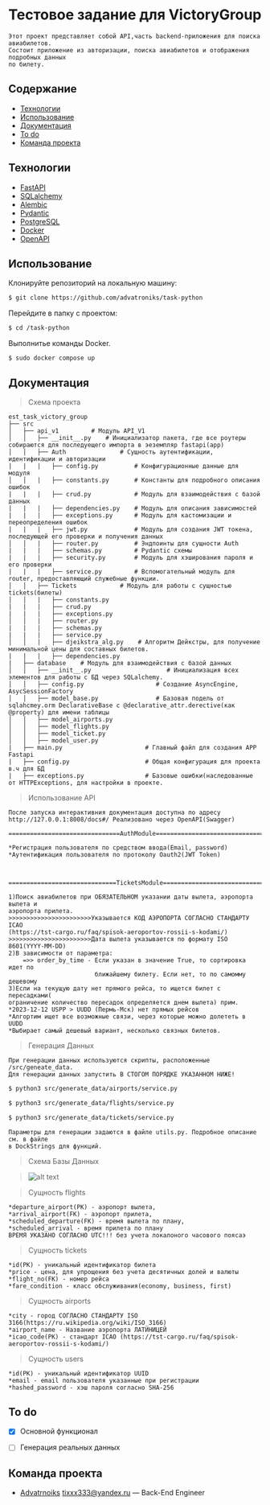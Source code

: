 # Тестовое задание для VictoryGroup


    Этот проект представляет собой API,часть backend-приложения для поиска авиабилетов.
    Состоит приложение из авторизации, поиска авиабилетов и отображения подробных данных
    по билету.

   
    

## Содержание
- [Технологии](#технологии)
- [Использование](#использование)
- [Документация](#документация)
- [To do](#to-do)
- [Команда проекта](#команда-проекта)

## Технологии
- [FastAPI](https://fastapi.tiangolo.com/)
- [SQLalchemy](https://www.sqlalchemy.org/)
- [Alembic](https://alembic.sqlalchemy.org/en/latest/)
- [Pydantic](https://docs.pydantic.dev/latest/)
- [PostgreSQL](https://www.postgresql.org/)
- [Docker](https://www.docker.com/)
- [OpenAPI](https://www.openapis.org/)


## Использование
Клонируйте репозиторий на локальную машину:
```sh
$ git clone https://github.com/advatroniks/task-python
```

Перейдите в папку с проектом:
```sh
$ cd /task-python
```

Выполнитье команды Docker.
```docker
$ sudo docker compose up
```

## Документация
> Схема проекта

```  
est_task_victory_group 
├── src
│   ├── api_v1         # Модуль API_V1 
│   │   ├── __init__.py    # Инициализатор пакета, где все роутеры собираются для последуещего импорта в эеземпляр fastapi(app)
│   │   ├── Auth               # Сущность аутентификации, идентификации и авторизации
|   |   |   ├── config.py          # Конфигурационные данные для модуля
│   │   |   ├── constants.py       # Константы для подробного описания ошибок
|   |   |   ├── crud.py            # Модуль для взаимодействия с базой данных
|   |   |   ├── dependencies.py    # Модуль для описания зависимостей 
|   |   |   ├── exceptions.py      # Модуль для кастомизации и переопределения ошибок
|   |   |   ├── jwt.py             # Модуль для создания JWT токена, последующей его проверки и получения данных
│   │   |   ├── router.py          # Эндпоинты для сущности Auth
|   |   |   ├── schemas.py         # Pydantic схемы
|   |   |   ├── security.py        # Модуль для хэширования пароля и его проверки
|   |   |   ├── service.py         # Вспомогательный модуль для router, предоставляющий служебные функции.
│   │   ├── Tickets            # Модуль для работы с сущностью tickets(билеты)       
│   │   |   ├── constants.py       
|   |   |   ├── crud.py            
|   |   |   ├── exceptions.py                 
│   │   |   ├── router.py         
|   |   |   ├── schemas.py   
|   |   |   ├── service.py 
│   │   |   ├── djeikstra_alg.py    # Алгоритм Дейкстры, для получение минимальной цены для составных билетов.
|   |   |   ├── dependencies.py              
|   ├── database    # Модуль для взаимодействия с базой данных
│   │   ├── __init__.py                     # Инициализация всех элементов для работы с БД через SQLalchemy.
│   │   ├── config.py                    # Создание AsyncEngine, AsycSessionFactory
│   │   ├── model_base.py                # Базовая подель от sqlahcmey.orm DeclarativeBase с @declarative_attr.derective(как @property) для имени таблицы
│   │   ├── model_airports.py
│   │   ├── model_flights.py
│   │   ├── model_ticket.py
│   │   ├── model_user.py
|   ├── main.py                       # Главный файл для создания APP Fastapi
|   ├── config.py                     # Общая конфигурация для проекта в.ч для БД
|   ├── exceptions.py                 # Базовые ошибки(наследованные от HTTPExceptions, для настройки в проекте.
```  



> Использование API

    После запуска интерактивния документация доступна по адресу 
    http://127.0.0.1:8008/docs#/ Реализовано через OpenAPI(Swagger)
    
    ===============================AuthModule====================================

    *Регистрация пользователя по средством ввода(Email, password)
    *Аутентификация пользователя по протоколу Oauth2(JWT Token)
    


    ==============================TicketsModule===================================

    1)Поиск авиабилетов при ОБЯЗАТЕЛЬНОМ указании даты вылета, аэропорта вылета и 
    аэропорта прилета. 
    >>>>>>>>>>>>>>>>>>>>>>>Указывается КОД АЭРОПОРТА СОГЛАСНО СТАНДАРТУ ICAO
    (https://tst-cargo.ru/faq/spisok-aeroportov-rossii-s-kodami/)
    >>>>>>>>>>>>>>>>>>>>>>>Дата вылета указывается по формату ISO 8601(YYYY-MM-DD)
    2)В зависимости от параметра:
        =>> order_by_time - Если указан в значение True, то сортировка идет по 
                            ближайшему билету. Если нет, то по самомму дешевому
    3)Если на текущую дату нет прямого рейса, то ищется билет с пересадками(
    ограничение количество пересадок определяется днем вылета) прим.
    *2023-12-12 USPP > UUDD (Пермь-Мск) нет прямых рейсов
    *Алгортим ищет все возможные связи, через которые можно долететь в UUDD
    *Выбирает самый дешевый вариант, несколько связных билетов.


>Генерация Данных
    
    При генерации данных используются скрипты, расположенные /src/geneate_data.
    Для генерации данных запустить В СТОГОМ ПОРЯДКЕ УКАЗАННОМ НИЖЕ!


```sh
$ python3 src/generate_data/airports/service.py
```
```sh
$ python3 src/generate_data/flights/service.py  
```
```sh
$ python3 src/generate_data/tickets/service.py
```

    Параметры для генерации задаются в файле utils.py. Подробное описание см. в файле
    в DockStrings для функций.

>Схема Базы Данных

>![alt text](https://i.ibb.co/ZNR9gB3/database-schema.jpg)

>Сущность flights

    *departure_airport(PK) - аэропорт вылета,
    *arrival_airport(FK) - аэропорт прилета,
    *scheduled_departure(FK) - время вылета по плану,
    *scheduled_arrival - время прилета по плану
    ВРЕМЯ УКАЗАНО СОГЛАСНО UTC!!! без учета локалоного часового поясаэ

>Сущность tickets

    *id(PK) - уникальный идентификатор билета
    *price - цена, для упрощения без учета десятичных долей и валюты
    *flight_no(FK) - номер рейса
    *fare_condition - класс обслуживания(economy, business, first)

>Сущность airports

    *city - город СОГЛАСНО СТАНДАРТУ ISO 3166(https://ru.wikipedia.org/wiki/ISO_3166)
    *airport_name - Название аэропорта ЛАТИНИЦЕЙ
    *icao_code(PK) - стандарт ICAO (https://tst-cargo.ru/faq/spisok-aeroportov-rossii-s-kodami/)

>Сущность users

    *id(PK) - уникальный идентификатор UUID
    *email - email пользователя указанные при регистрации
    *hashed_password - хэш пароля согласно SHA-256


## To do
- [x] Основной функционал
- [ ] Генерация реальных данных


## Команда проекта
- [Advatrnoiks](t.me/advatroniks) tixxx333@yandex.ru — Back-End Engineer
